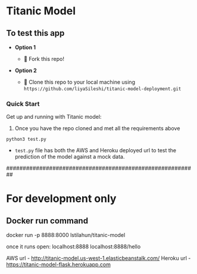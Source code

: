 # Titanic Model

## To test this app
- **Option 1**
    - 🍴 Fork this repo!

- **Option 2**
    - 👯 Clone this repo to your local machine using `https://github.com/liyaSileshi/titanic-model-deployment.git`

### Quick Start

Get up and running with Titanic model:

1. Once you have the repo cloned and met all the requirements above 
```
python3 test.py
```
* ```test.py``` file has both the AWS and Heroku deployed url to test the prediction of the model against a mock data.

##########################################################
# For development only ###
## Docker run command
docker run -p 8888:8000 lstilahun/titanic-model

once it runs open:
localhost:8888
localhost:8888/hello

AWS url - http://titanic-model.us-west-1.elasticbeanstalk.com/
Heroku url - https://titanic-model-flask.herokuapp.com
